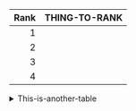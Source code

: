 | Rank | THING-TO-RANK |
|-----:|---------------|
|     1|               |
|     2|               |
|     3|               |
|     4|               |

<details>
  <summary>This-is-another-table</summary>
  | Rank | THING-TO-RANK |
  |-----:|---------------|
  |     1|               |
  |     2|               |
  |     3|               |
  |     4|               |
</details>
